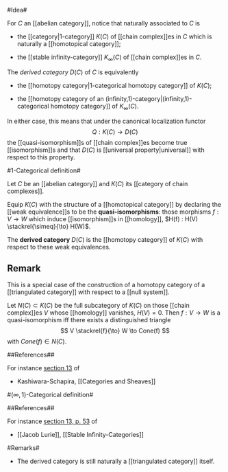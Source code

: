 #Idea#

For $C$ an [[abelian category]], notice that
naturally associated to $C$ is

* the [[category|1-category]] $K(C)$ of [[chain complex]]es  in $C$ which
is naturally a [[homotopical category]];

* the [[stable infinity-category]] $K_\infty(C)$ of [[chain complex]]es in $C$.


The  _derived category_ $D(C)$ of $C$ is equivalently

* the [[homotopy category|1-categorical homotopy category]] of $K(C)$;

* the [[homotopy category of an (infinity,1)-category|(infinity,1)-categorical homotopy category]] of $K_\infty(C)$.

In either case, this means that under the canonical localization functor
$$
  Q : K(C) \to D(C)
$$
the [[quasi-isomorphism]]s of [[chain complex]]es become true [[isomorphism]]s
and that $D(C)$ is [[universal property|universal]] with respect to this
property.




#1-Categorical definition#

Let $C$ be an [[abelian category]] and $K(C)$ its 
[[category of chain complexes]]. 

Equip $K(C)$ with the structure of a [[homotopical category]]
by declaring the [[weak equivalence]]s to be the
**quasi-isomorphisms**: those morphisms
$f : V \to W$
which induce [[isomorphism]]s in [[homology]], 
$H(f) : H(V) \stackrel{\simeq}{\to} H(W)$. 

The **derived category** $D(C)$ is the [[homotopy category]] of
$K(C)$ with respect to these weak equivalences.

## Remark ##

This is a special case of the construction of a homotopy category
of a [[triangulated category]] with respect to a [[null system]].

Let $N(C) \subset K(C)$ be the 
full subcategory of $K(C)$ on those [[chain complex]]es $V$ whose 
[[homology]] vanishes, $H(V) = 0$. Then $f : V \to W$ is a
quasi-isomorphism iff there exists a distinguished triangle
$$
  V \stackrel{f}{\to} W \to Cone(f)
$$
with $Cone(f) \in N(C)$.

##References##

For instance [section 13]() of

* Kashiwara-Schapira, [[Categories and Sheaves]]



#$(\infty,1)$-Categorical definition#


##References##

For instance [section 13, p. 53](http://www-math.mit.edu/~lurie/topoibook/DAGI.pdf#page=53)
of

* [[Jacob Lurie]], [[Stable Infinity-Categories]]



#Remarks#

* The derived category is still naturally a [[triangulated category]] 
itself. 

